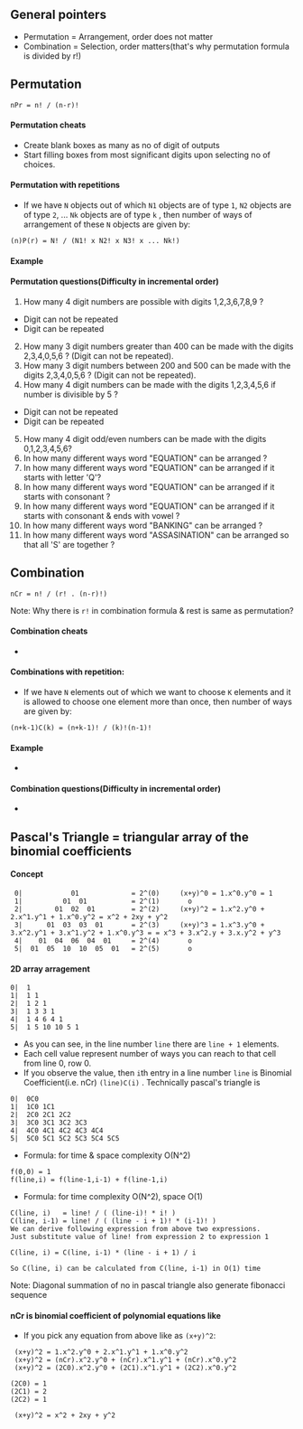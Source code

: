 ## General pointers
- Permutation = Arrangement, order does not matter
- Combination = Selection, order matters(that's why permutation formula is divided by r!)
## Permutation
```
nPr = n! / (n-r)!
```
#### Permutation cheats
- Create blank boxes as many as no of digit of outputs
- Start filling boxes from most significant digits upon selecting no of choices.

#### Permutation with repetitions
- If we have `N` objects out of which `N1` objects are of type `1`, `N2`  objects are of type `2`, ... `Nk` objects are of type `k` , then number of ways of arrangement of these `N` objects are given by:
```
(n)P(r) = N! / (N1! x N2! x N3! x ... Nk!)
```

#### Example 

#### Permutation questions(Difficulty in incremental order)
1. How many 4 digit numbers are possible with digits 1,2,3,6,7,8,9 ?
  - Digit can not be repeated
  - Digit can be repeated
2. How many 3 digit numbers greater than 400 can be made with the digits 2,3,4,0,5,6 ? (Digit can not be repeated).
3. How many 3 digit numbers between 200 and 500 can be made with the digits 2,3,4,0,5,6 ? (Digit can not be repeated).
4. How many 4 digit numbers can be made with the digits 1,2,3,4,5,6 if number is divisible by 5 ?
  - Digit can not be repeated
  - Digit can be repeated
5. How many 4 digit odd/even numbers can be made with the digits 0,1,2,3,4,5,6?
6. In how many different ways word "EQUATION" can be arranged ?
7. In how many different ways word "EQUATION" can be arranged if it starts with letter 'Q'?
8. In how many different ways word "EQUATION" can be arranged if it starts with consonant ?
9. In how many different ways word "EQUATION" can be arranged if it starts with consonant & ends with vowel ?
10. In how many different ways word "BANKING" can be arranged ?
11. In how many different ways word "ASSASINATION" can be arranged so that all 'S' are together ?

## Combination
```
nCr = n! / (r! . (n-r)!)
```
Note: Why there is `r!` in combination formula & rest is same as permutation?
#### Combination cheats
- 
#### Combinations with repetition:
- If we have `N` elements out of which we want to choose `K` elements and it is allowed to choose one element more than once, then number of ways are given by:
```
(n+k-1)C(k) = (n+k-1)! / (k)!(n-1)!
```


#### Example 
- 
#### Combination questions(Difficulty in incremental order)
- 

## Pascal's Triangle = triangular array of the binomial coefficients

#### Concept
```
 0|            01             = 2^(0)     (x+y)^0 = 1.x^0.y^0 = 1                                                                  
 1|          01  01           = 2^(1)       o                                                                                      
 2|        01  02  01         = 2^(2)     (x+y)^2 = 1.x^2.y^0 + 2.x^1.y^1 + 1.x^0.y^2 = x^2 + 2xy + y^2                            
 3|      01  03  03  01       = 2^(3)     (x+y)^3 = 1.x^3.y^0 + 3.x^2.y^1 + 3.x^1.y^2 + 1.x^0.y^3 = = x^3 + 3.x^2.y + 3.x.y^2 + y^3
 4|    01  04  06  04  01     = 2^(4)       o                                                                                      
 5|  01  05  10  10  05  01   = 2^(5)       o                                                                                      
```
#### 2D array arragement

```
0|  1 
1|  1 1 
2|  1 2 1 
3|  1 3 3 1 
4|  1 4 6 4 1 
5|  1 5 10 10 5 1 
```
- As you can see, in the line number `line` there are `line + 1` elements.
- Each cell value represent number of ways you can reach to that cell from line 0, row 0.
- If you observe the value, then `i`th entry in a line number `line` is Binomial Coefficient(i.e. nCr) `(line)C(i)` . Technically pascal's triangle is
```
0|  0C0 
1|  1C0 1C1 
2|  2C0 2C1 2C2 
3|  3C0 3C1 3C2 3C3 
4|  4C0 4C1 4C2 4C3 4C4 
5|  5C0 5C1 5C2 5C3 5C4 5C5
```
- Formula: for time & space complexity O(N^2)
```
f(0,0) = 1
f(line,i) = f(line-1,i-1) + f(line-1,i)
```
- Formula: for time complexity O(N^2), space O(1)
```
C(line, i)   = line! / ( (line-i)! * i! )
C(line, i-1) = line! / ( (line - i + 1)! * (i-1)! )
We can derive following expression from above two expressions.
Just substitute value of line! from expression 2 to expression 1

C(line, i) = C(line, i-1) * (line - i + 1) / i

So C(line, i) can be calculated from C(line, i-1) in O(1) time
```

Note: Diagonal summation of no in pascal triangle also generate fibonacci sequence

#### nCr is binomial coefficient of polynomial equations like
- If you pick any equation from above like as `(x+y)^2`:
```
 (x+y)^2 = 1.x^2.y^0 + 2.x^1.y^1 + 1.x^0.y^2 
 (x+y)^2 = (nCr).x^2.y^0 + (nCr).x^1.y^1 + (nCr).x^0.y^2 
 (x+y)^2 = (2C0).x^2.y^0 + (2C1).x^1.y^1 + (2C2).x^0.y^2 
 
(2C0) = 1
(2C1) = 2
(2C2) = 1

 (x+y)^2 = x^2 + 2xy + y^2     
```

